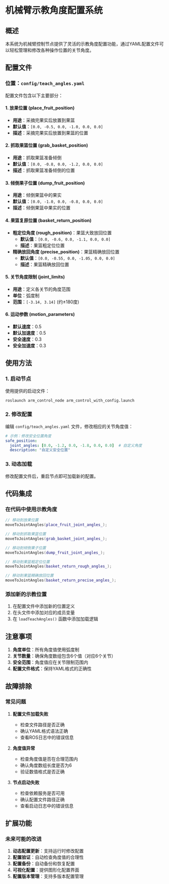 # 机械臂示教角度配置系统

## 概述

本系统为机械臂控制节点提供了灵活的示教角度配置功能，通过YAML配置文件可以轻松管理和修改各种操作位置的关节角度。

## 配置文件

### 位置：`config/teach_angles.yaml`

配置文件包含以下主要部分：

#### 1. 放果位置 (place_fruit_position)
- **用途**：采摘完果实后放置到果篮
- **默认值**：`[0.0, -0.5, 0.0, -1.0, 0.0, 0.0]`
- **描述**：采摘完果实后放置到果篮的位置

#### 2. 抓取果篮位置 (grab_basket_position)
- **用途**：抓取果篮准备倾倒
- **默认值**：`[0.0, -0.8, 0.0, -1.2, 0.0, 0.0]`
- **描述**：抓取果篮准备倾倒的位置

#### 3. 倾倒果子位置 (dump_fruit_position)
- **用途**：倾倒果篮中的果实
- **默认值**：`[0.0, -1.0, 0.0, -0.8, 0.0, 0.0]`
- **描述**：倾倒果篮中果实的位置

#### 4. 果篮复原位置 (basket_return_position)
- **粗定位角度 (rough_position)**：果篮大致放回位置
  - **默认值**：`[0.0, -0.6, 0.0, -1.1, 0.0, 0.0]`
  - **描述**：果篮粗定位位置
- **精确放回角度 (precise_position)**：果篮精确放回位置
  - **默认值**：`[0.0, -0.55, 0.0, -1.05, 0.0, 0.0]`
  - **描述**：果篮精确放回位置

#### 5. 关节角度限制 (joint_limits)
- **用途**：定义各关节的角度范围
- **单位**：弧度制
- **范围**：`[-3.14, 3.14]` (约±180度)

#### 6. 运动参数 (motion_parameters)
- **默认速度**：0.5
- **默认加速度**：0.5
- **安全速度**：0.3
- **安全加速度**：0.3

## 使用方法

### 1. 启动节点

使用提供的启动文件：

```bash
roslaunch arm_control_node arm_control_with_config.launch
```

### 2. 修改配置

编辑 `config/teach_angles.yaml` 文件，修改相应的关节角度值：

```yaml
# 示例：修改安全位置角度
safe_position:
  joint_angles: [0.0, -1.2, 0.0, -1.8, 0.0, 0.0]  # 自定义角度
  description: "自定义安全位置"
```

### 3. 动态加载

修改配置文件后，重启节点即可加载新的配置。

## 代码集成

### 在代码中使用示教角度

```cpp
// 移动到放果位置
moveToJointAngles(place_fruit_joint_angles_);

// 移动到抓取果篮位置
moveToJointAngles(grab_basket_joint_angles_);

// 移动到倾倒果子位置
moveToJointAngles(dump_fruit_joint_angles_);

// 移动到果篮粗定位位置
moveToJointAngles(basket_return_rough_angles_);

// 移动到果篮精确放回位置
moveToJointAngles(basket_return_precise_angles_);
```

### 添加新的示教位置

1. 在配置文件中添加新的位置定义
2. 在头文件中添加对应的成员变量
3. 在 `loadTeachAngles()` 函数中添加加载逻辑

## 注意事项

1. **角度单位**：所有角度值使用弧度制
2. **关节数量**：确保角度数组包含6个值（对应6个关节）
3. **安全范围**：角度值应在关节限制范围内
4. **配置文件格式**：保持YAML格式的正确性

## 故障排除

### 常见问题

1. **配置文件加载失败**
   - 检查文件路径是否正确
   - 确认YAML格式语法正确
   - 查看ROS日志中的错误信息

2. **角度值异常**
   - 检查角度值是否在合理范围内
   - 确认角度数组长度是否为6
   - 验证数值格式是否正确

3. **节点启动失败**
   - 检查依赖服务是否可用
   - 确认配置文件路径正确
   - 查看启动日志中的错误信息

## 扩展功能

### 未来可能的改进

1. **动态配置更新**：支持运行时修改配置
2. **配置验证**：自动检查角度值的合理性
3. **配置备份**：自动备份和恢复配置
4. **可视化配置**：提供图形化配置界面
5. **配置版本管理**：支持多版本配置管理
